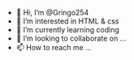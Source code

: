 - 👋 Hi, I’m @Gringo254
- 👀 I’m interested in HTML & css
- 🌱 I’m currently learning coding
- 💞️ I’m looking to collaborate on ...
- 📫 How to reach me ...

<!---
Gringo254/Gringo254 is a ✨ special ✨ repository because its `README.md` (this file) appears on your GitHub profile.
You can click the Preview link to take a look at your changes.
--->

